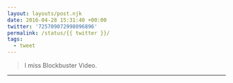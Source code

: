 ```yaml
---
layout: layouts/post.njk
date: 2016-04-28 15:31:40 +00:00
twitter: '725709072998096896'
permalink: /status/{{ twitter }}/
tags: 
  - tweet
---
```


> I miss Blockbuster Video.

---
